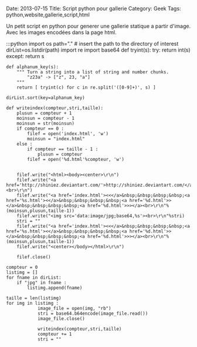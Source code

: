 Date: 2013-07-15
Title: Script python pour gallerie
Category: Geek
Tags: python,website,gallerie,script,html



Un petit script en python pour generer une gallerie statique a partir d'image.
Avec les images encodées dans la page html.

:::python
	import os
	path="."  # insert the path to the directory of interest
	dirList=os.listdir(path)
	import re
	import base64
	def tryint(s):
	    try:
	        return int(s)
	    except:
	        return s

	def alphanum_key(s):
	    """ Turn a string into a list of string and number chunks.
	        "z23a" -> ["z", 23, "a"]
	    """
	    return [ tryint(c) for c in re.split('([0-9]+)', s) ]

	dirList.sort(key=alphanum_key)

	def writeindex(compteur,stri,taille):
	    plusun = compteur + 1
	    moinsun = compteur - 1
	    moinsun = str(moinsun)
	    if compteur == 0 :
	        filef = open('index.html', 'w')
	        moinsun = "index.html"
	    else :
	        if compteur == taille - 1 :
	            plusun = compteur
	        filef = open('%d.html'%compteur, 'w')


	    filef.write("<html><body><center>\r\n")
	    filef.write("<a href='http://shiniez.deviantart.com/'>http://shiniez.deviantart.com/</a><br>\r\n")
	    filef.write("<a href='index.html'><<</a>&nbsp;&nbsp;&nbsp;&nbsp;<a href='%s.html'><</a>&nbsp;&nbsp;&nbsp;&nbsp;<a href='%d.html'>></a>&nbsp;&nbsp;&nbsp;&nbsp;<a href='%d.html'>>></a><br>\r\n"%(moinsun,plusun,taille-1))
	    filef.write("<img src='data:image/jpg;base64,%s'><br>\r\n"%stri)
	    stri = ""
	    filef.write("<a href='index.html'><<</a>&nbsp;&nbsp;&nbsp;&nbsp;<a href='%s.html'><</a>&nbsp;&nbsp;&nbsp;&nbsp;<a href='%d.html'>></a>&nbsp;&nbsp;&nbsp;&nbsp;<a href='%d.html'>>></a><br>\r\n"%(moinsun,plusun,taille-1))
	    filef.write("<center></body></html>\r\n")

	    filef.close()

	compteur = 0
	listimg = []
	for fname in dirList:
	    if "jpg" in fname :
	        listimg.append(fname)

	taille = len(listimg)
	for img in listimg :
	            image_file = open(img, "rb")
	            stri = base64.b64encode(image_file.read())
	            image_file.close()
	            
	            writeindex(compteur,stri,taille)
	            compteur += 1
	            stri = ""



